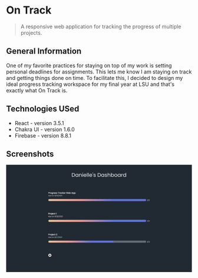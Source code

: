 # On Track

> A responsive web application for tracking the progress of multiple projects.

## General Information

One of my favorite practices for staying on top of my work is setting personal deadlines for assignments. This lets me know I am staying on track and getting things done on time. To facilitate this, I decided to design my ideal progress tracking workspace for my final year at LSU and that's exactly what On Track is.

## Technologies USed

-   React - version 3.5.1
-   Chakra UI - version 1.6.0
-   Firebase - version 8.8.1

## Screenshots

![Dashboard](./OnTrack.png)
